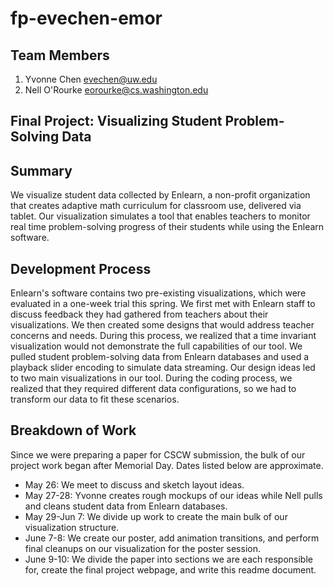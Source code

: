 fp-evechen-emor
===============

## Team Members

1. Yvonne Chen evechen@uw.edu
2. Nell O'Rourke eorourke@cs.washington.edu

## Final Project: Visualizing Student Problem-Solving Data

## Summary

We visualize student data collected by Enlearn, a non-profit organization that creates adaptive math curriculum for classroom use, delivered via tablet. 
Our visualization simulates a tool that enables teachers to monitor real time problem-solving progress of their students while using the Enlearn software.

## Development Process

Enlearn's software contains two pre-existing visualizations, which were evaluated in a one-week trial this spring. 
We first met with Enlearn staff to discuss feedback they had gathered from teachers about their visualizations. 
We then created some designs that would address teacher concerns and needs. During this process, we realized that a time invariant visualization would not demonstrate the full capabilities of our tool. We pulled student problem-solving data from Enlearn databases and used a playback slider encoding to simulate data streaming. 
Our design ideas led to two main visualizations in our tool. During the coding process, we realized that they required different data configurations, so we had to transform our data to fit these scenarios.


## Breakdown of Work

Since we were preparing a paper for CSCW submission, the bulk of our project work began after Memorial Day.
Dates listed below are approximate.

- May 26: We meet to discuss and sketch layout ideas. 
- May 27-28: Yvonne creates rough mockups of our ideas while Nell pulls and cleans student data from Enlearn databases.
- May 29-Jun 7: We divide up work to create the main bulk of our visualization structure. 
- June 7-8: We create our poster, add animation transitions, and perform final cleanups on our visualization for the poster session.
- June 9-10: We divide the paper into sections we are each responsible for, create the final project webpage, and write this readme document.
